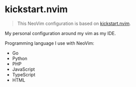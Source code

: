 # kickstart.nvim

> This NeoVim configuration is based on [kickstart.nvim](https://github.com/nvim-lua/kickstart.nvim).

My personal configuration around my vim as my IDE.

Programming language I use with NeoVim:

- Go
- Python
- PHP
- JavaScript
- TypeScript
- HTML
